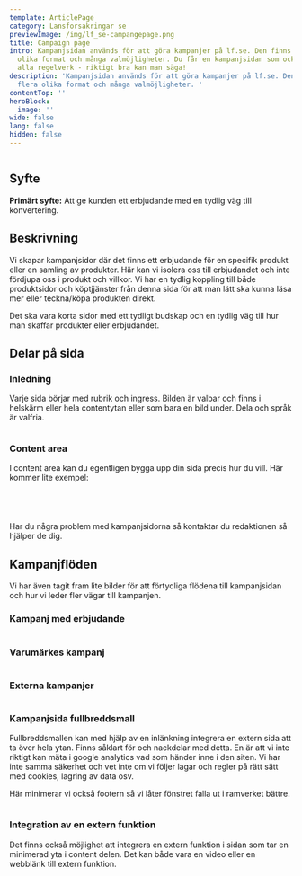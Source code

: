 ```yaml
---
template: ArticlePage
category: Lansforsakringar se
previewImage: /img/lf_se-campangepage.png
title: Campaign page
intro: Kampanjsidan används för att göra kampanjer på lf.se. Den finns i flera
  olika format och många valmöjligheter. Du får en kampanjsidan som också följer
  alla regelverk - riktigt bra kan man säga!
description: 'Kampanjsidan används för att göra kampanjer på lf.se. Den finns i
  flera olika format och många valmöjligheter. '
contentTop: ''
heroBlock:
  image: ''
wide: false
lang: false
hidden: false
---
```


<figure class="Image Image__default "><img src="/img/olika-kampanjsidor.png" srcset="/img/olika-kampanjsidor.png 2x" alt=""><figcaption><div class="Image__caption"></div></figcaption></figure>

## Syfte[](https://lfds.netlify.app/patterns/lansforsakringar-se/product-page#syfte)

**Primärt syfte:** Att ge kunden ett erbjudande med en tydlig väg till konvertering.

## Beskrivning

Vi skapar kampanjsidor där det finns ett erbjudande för en specifik produkt eller en samling av produkter. Här kan vi isolera oss till erbjudandet och inte fördjupa oss i produkt och villkor. Vi har en tydlig koppling till både produktsidor och köptjjänster från denna sida för att man lätt ska kunna läsa mer eller teckna/köpa produkten direkt.

Det ska vara korta sidor med ett tydligt budskap och en tydlig väg till hur man skaffar produkter eller erbjudandet.

## Delar på sida[](https://lfds.netlify.app/patterns/lansforsakringar-se/product-page#delar-p%C3%A5-sida)

### Inledning

Varje sida börjar med rubrik och ingress. Bilden är valbar och finns i helskärm eller hela contentytan eller som bara en bild under. Dela och språk är valfria.

<figure class="Image Image__default "><img src="" srcset=" 2x" alt=""><figcaption><div class="Image__caption"></div></figcaption></figure>

### Content area

I content area kan du egentligen bygga upp din sida precis hur du vill. Här kommer lite exempel:

<figure class="Image Image__default "><img src="/img/delar-på-sidan-1.jpg" srcset="/img/delar-på-sidan-1.jpg 2x" alt=""><figcaption><div class="Image__caption"></div></figcaption></figure>

<figure class="Image Image__default "><img src="/img/delar-på-sidan-2.jpg" srcset="/img/delar-på-sidan-2.jpg 2x" alt=""><figcaption><div class="Image__caption"></div></figcaption></figure>

<figure class="Image Image__default "><img src="/img/delar-på-sidan-3.jpg" srcset="/img/delar-på-sidan-3.jpg 2x" alt=""><figcaption><div class="Image__caption"></div></figcaption></figure>

<figure class="Image Image__default "><img src="/img/delar-på-sidan-4.jpg" srcset="/img/delar-på-sidan-4.jpg 2x" alt=""><figcaption><div class="Image__caption"></div></figcaption></figure>

Har du några problem med kampanjsidorna så kontaktar du redaktionen så hjälper de dig.

## Kampanjflöden

Vi har även tagit fram lite bilder för att förtydliga flödena till kampanjsidan och hur vi leder fler vägar till kampanjen.

### Kampanj med erbjudande

<figure class="Image Image__default "><img src="/img/kampanjflöde-erbjudande-01.jpg" srcset="/img/kampanjflöde-erbjudande-01.jpg 2x" alt=""><figcaption><div class="Image__caption"></div></figcaption></figure>

### Varumärkes kampanj

<figure class="Image Image__default "><img src="/img/kampanjflöde-varumärkesbyggande-01.jpg" srcset="/img/kampanjflöde-varumärkesbyggande-01.jpg 2x" alt=""><figcaption><div class="Image__caption"></div></figcaption></figure>

### Externa kampanjer

<figure class="Image Image__default "><img src="/img/kampanjflöde-extern-site.jpg" srcset="/img/kampanjflöde-extern-site.jpg 2x" alt=""><figcaption><div class="Image__caption"></div></figcaption></figure>

### Kampanjsida fullbreddsmall

Fullbreddsmallen kan med hjälp av en inlänkning integrera en extern sida att ta över hela ytan. Finns såklart för och nackdelar med detta. En är att vi inte riktigt kan mäta i google analytics vad som händer inne i den siten. Vi har inte samma säkerhet och vet inte om vi följer lagar och regler på rätt sätt med cookies, lagring av data osv.

Här minimerar vi också footern så vi låter fönstret falla ut i ramverket bättre.

<figure class="Image Image__default "><img src="/img/fullbreddsmall-kampanj.png" srcset="/img/fullbreddsmall-kampanj.png 2x" alt=""><figcaption><div class="Image__caption"></div></figcaption></figure>

### Integration av en extern funktion

Det finns också möjlighet att integrera en extern funktion i sidan som tar en minimerad yta i content delen. Det kan både vara en video eller en webblänk till extern funktion.

<figure class="Image Image__default "><img src="/img/iframa-liten-extern.png" srcset="/img/iframa-liten-extern.png 2x" alt=""><figcaption><div class="Image__caption"></div></figcaption></figure>
